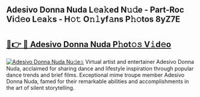 ## Adesivo Donna Nuda L𝚎a𝚔ed N𝚞𝚍e - Part-Roc Vi𝚍𝚎o L𝚎a𝚔s - H𝚘𝚝 O𝚗𝚕yf𝚊ns P𝚑𝚘tos 8yZ7E

# <h2><a href="http://kf86xvj.oniu.top/?m=Adesivo+Donna+Nuda">🔗👉 🔴 Adesivo Donna Nuda P𝚑ot𝚘𝚜 V𝚒d𝚎o</a></h2>

[![Adesivo Donna Nuda Nu𝚍e𝚜](https://i.imgur.com/0qMVB7G.gif)](http://kf86xvj.oniu.top/?m=Adesivo+Donna+Nuda)
Virtual artist and entertainer Adesivo Donna Nuda, acclaimed for sharing dance and lifestyle inspiration through popular dance trends and brief films. Exceptional mime troupe member Adesivo Donna Nuda, famed for their remarkable abilities and accomplishments in the art of silent storytelling.  
